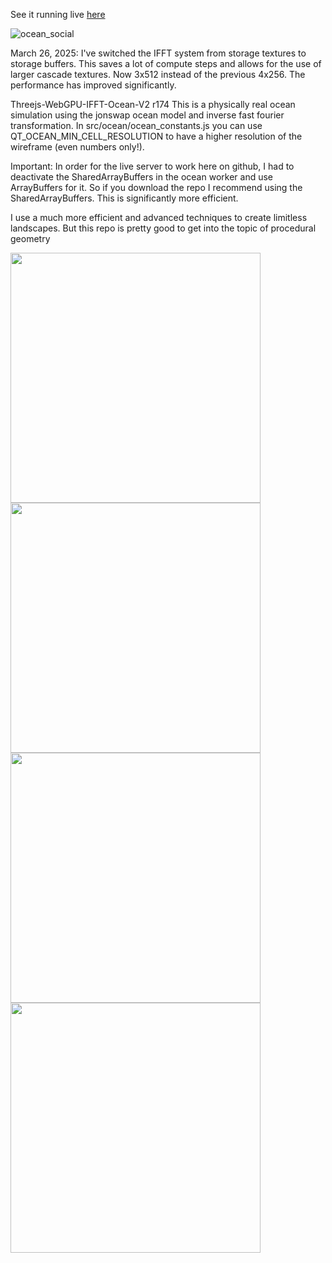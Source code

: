 See it running live [here](https://spiri0.github.io/Threejs-WebGPU-IFFT-Ocean-V2/index.html)

![ocean_social](https://github.com/user-attachments/assets/31a04239-c9e2-4e16-ac56-af78e51e4560)


March 26, 2025: I've switched the IFFT system from storage textures to storage buffers. This saves a lot of compute steps and allows for the use of larger cascade textures. Now 3x512 instead of the previous 4x256. The performance has improved significantly.

Threejs-WebGPU-IFFT-Ocean-V2 r174
This is a physically real ocean simulation using the jonswap ocean model and inverse fast fourier transformation.
In src/ocean/ocean_constants.js you can use QT_OCEAN_MIN_CELL_RESOLUTION to have a higher resolution of the wireframe (even numbers only!).

Important: In order for the live server to work here on github, I had to deactivate the SharedArrayBuffers in the ocean worker and use ArrayBuffers for it. So if you download the repo I recommend using the SharedArrayBuffers. This is significantly more efficient.



I use a much more efficient and advanced techniques to create limitless landscapes. But this repo is pretty good to get into the topic of procedural geometry

<img src="https://github.com/user-attachments/assets/795292f1-2da2-47dc-aa9e-0ca704c77f2d" width="400" />
<img src="https://github.com/user-attachments/assets/3b18ffde-3c6e-4e5a-ba33-de9989a46925" width="400" />
<img src="https://github.com/user-attachments/assets/32781cca-e688-4de1-ad2e-48a0f630b9ec" width="400" />
<img src="https://github.com/user-attachments/assets/6e9f6bfb-479b-40b2-8d51-29118167a93a" width="400" />



